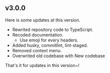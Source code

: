 ## v3.0.0

Here is some updates at this version.

- Rewrited repository code to TypeScript.
- Recoded documentation.
  - Use emoji for every headers.
- Added husky, commitlint, lint-staged.
- Removed context menu.
- Overwrited old codebase with New codebase

That's it for updates in this version~!
